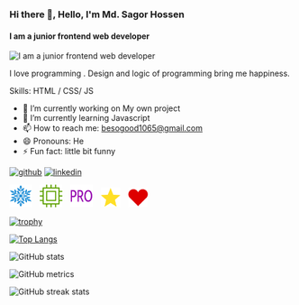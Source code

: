 ### Hi there 👋, Hello, I'm Md. Sagor Hossen
#### I am a junior frontend web developer
![I am a junior frontend web developer](https://pixabay.com/photos/software-developer-web-developer-6521720/)

I love programming .  Design and logic of programming bring me happiness.

Skills:  HTML / CSS/ JS

- 🔭 I’m currently working on My own project 
- 🌱 I’m currently learning Javascript 
- 📫 How to reach me: besogood1065@gmail.com 
- 😄 Pronouns: He 
- ⚡ Fun fact: little bit funny 


[<img src='https://cdn.jsdelivr.net/npm/simple-icons@3.0.1/icons/github.svg' alt='github' height='40'>](https://github.com/lifelonglearner8180)  [<img src='https://cdn.jsdelivr.net/npm/simple-icons@3.0.1/icons/linkedin.svg' alt='linkedin' height='40'>](https://www.linkedin.com/in/https://www.linkedin.com/in/md-sagor-hossen-23966327b//)  

<a href='https://archiveprogram.github.com/'><img src='https://raw.githubusercontent.com/acervenky/animated-github-badges/master/assets/acbadge.gif' width='40' height='40'></a> <a href='https://docs.github.com/en/developers'><img src='https://raw.githubusercontent.com/acervenky/animated-github-badges/master/assets/devbadge.gif' width='40' height='40'></a> <a href='https://github.com/pricing'><img src='https://raw.githubusercontent.com/acervenky/animated-github-badges/master/assets/pro.gif' width='40' height='40'></a> <a href='https://stars.github.com/'><img src='https://raw.githubusercontent.com/acervenky/animated-github-badges/master/assets/starbadge.gif' width='35' height='35'></a> <a href='https://docs.github.com/en/github/supporting-the-open-source-community-with-github-sponsors'><img src='https://raw.githubusercontent.com/acervenky/animated-github-badges/master/assets/sponsorbadge.gif' width='35' height='35'></a> 

[![trophy](https://github-profile-trophy.vercel.app/?username=lifelonglearner8180)](https://github.com/ryo-ma/github-profile-trophy)

[![Top Langs](https://github-readme-stats.vercel.app/api/top-langs/?username=lifelonglearner8180)](https://github.com/anuraghazra/github-readme-stats)

![GitHub stats](https://github-readme-stats.vercel.app/api?username=lifelonglearner8180&show_icons=true&count_private=true)  

![GitHub metrics](https://metrics.lecoq.io/lifelonglearner8180)  

![GitHub streak stats](https://streak-stats.demolab.com/?user=lifelonglearner8180)  


